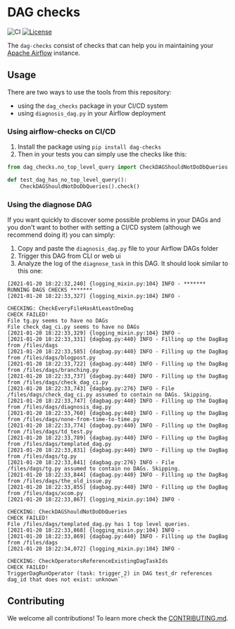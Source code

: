 # DAG checks

![CI](https://github.com/Polidea/dag-checks/workflows/CI/badge.svg?branch=main)
[![License](https://img.shields.io/badge/License-Apache%202.0-green.svg)](https://opensource.org/licenses/Apache-2.0)

The `dag-checks` consist of checks that can help you in maintaining
your [Apache Airflow](https://airflow.apache.org) instance.

## Usage

There are two ways to use the tools from this repository:
- using the `dag_checks` package in your CI/CD system
- using `diagnosis_dag.py` in your Airflow deployment

### Using airflow-checks on CI/CD
1. Install the package using `pip install dag-checks`
2. Then in your tests you can simply use the checks like this:
```python
from dag_checks.no_top_level_query import CheckDAGShouldNotDoDbQueries

def test_dag_has_no_top_level_query():
    CheckDAGShouldNotDoDbQueries().check()
```

### Using the diagnose DAG

If you want quickly to discover some possible problems in your DAGs and
you don't want to bother with setting a CI/CD system (although we recommend
doing it) you can simply:
1. Copy and paste the `diagnosis_dag.py` file to your Airflow DAGs folder
2. Trigger this DAG from CLI or web ui
3. Analyze the log of the `diagnose_task` in this DAG. It should look similar to
this one:
```
[2021-01-20 18:22:32,240] {logging_mixin.py:104} INFO - ******* RUNNING DAGS CHECKS *******
[2021-01-20 18:22:33,327] {logging_mixin.py:104} INFO -

CHECKING: CheckEveryFileHasAtLeastOneDag
CHECK FAILED!
File tg.py seems to have no DAGs
File check_dag_ci.py seems to have no DAGs
[2021-01-20 18:22:33,329] {logging_mixin.py:104} INFO -
[2021-01-20 18:22:33,331] {dagbag.py:440} INFO - Filling up the DagBag from /files/dags
[2021-01-20 18:22:33,585] {dagbag.py:440} INFO - Filling up the DagBag from /files/dags/blogpost.py
[2021-01-20 18:22:33,722] {dagbag.py:440} INFO - Filling up the DagBag from /files/dags/branching.py
[2021-01-20 18:22:33,737] {dagbag.py:440} INFO - Filling up the DagBag from /files/dags/check_dag_ci.py
[2021-01-20 18:22:33,743] {dagbag.py:276} INFO - File /files/dags/check_dag_ci.py assumed to contain no DAGs. Skipping.
[2021-01-20 18:22:33,747] {dagbag.py:440} INFO - Filling up the DagBag from /files/dags/diagnosis_dag.py
[2021-01-20 18:22:33,760] {dagbag.py:440} INFO - Filling up the DagBag from /files/dags/none-from-time-to-time.py
[2021-01-20 18:22:33,774] {dagbag.py:440} INFO - Filling up the DagBag from /files/dags/td_test.py
[2021-01-20 18:22:33,789] {dagbag.py:440} INFO - Filling up the DagBag from /files/dags/templated_dag.py
[2021-01-20 18:22:33,831] {dagbag.py:440} INFO - Filling up the DagBag from /files/dags/tg.py
[2021-01-20 18:22:33,841] {dagbag.py:276} INFO - File /files/dags/tg.py assumed to contain no DAGs. Skipping.
[2021-01-20 18:22:33,844] {dagbag.py:440} INFO - Filling up the DagBag from /files/dags/the_old_issue.py
[2021-01-20 18:22:33,855] {dagbag.py:440} INFO - Filling up the DagBag from /files/dags/xcom.py
[2021-01-20 18:22:33,867] {logging_mixin.py:104} INFO -

CHECKING: CheckDAGShouldNotDoDbQueries
CHECK FAILED!
File /files/dags/templated_dag.py has 1 top level queries.
[2021-01-20 18:22:33,868] {logging_mixin.py:104} INFO -
[2021-01-20 18:22:33,869] {dagbag.py:440} INFO - Filling up the DagBag from /files/dags
[2021-01-20 18:22:34,072] {logging_mixin.py:104} INFO -

CHECKING: CheckOperatorsReferenceExistingDagTaskIds
CHECK FAILED!
TriggerDagRunOperator (task: trigger_2) in DAG test_dr references dag_id that does not exist: unknown```
```

## Contributing

We welcome all contributions! To learn more check the [CONTRIBUTING.md](/CONTRIBUTING.md).
